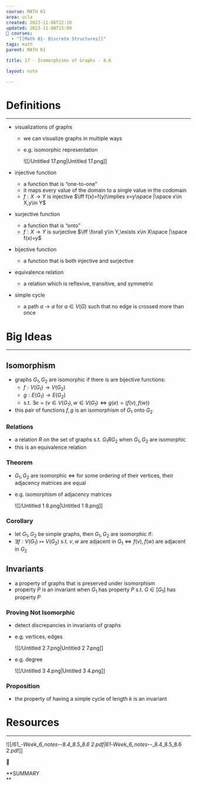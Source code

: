 ```yaml
---
course: MATH 61
area: ucla
created: 2022-11-06T22:10
updated: 2022-11-08T15:09
📕 courses:
  - "[[Math 61- Discrete Structures]]"
tags: math
parent: MATH 61

title: 17 - Isomorphisms of Graphs - 8.6

layout: note

---
```

# Definitions

---

- visualizations of graphs
    - we can visualize graphs in multiple ways
    - e.g. isomorphic representation
        
        ![[/Untitled 17.png|Untitled 17.png]]
        
- injective function
    - a function that is “one-to-one”
    - it maps every value of the domain to a single value in the codomain
    - $f:X\to Y$﻿ is injective $\iff f(x)=f(y)\implies x=y\space |\space x\in X,y\in Y$﻿
- surjective function
    - a function that is “onto”
    - $f:X\to Y$﻿ is surjective $\iff \forall y\in Y,\exists x\in X\space |\space f(x)=y$﻿
- bijective function
    - a function that is both injective and surjective
- equivalence relation
    - a relation which is reflexive, transitive, and symmetric
- simple cycle
    - a path $a\to a$﻿ for $a\in V(G)$﻿ such that no edge is crossed more than once

# Big Ideas

---

## Isomorphism

- graphs $G_1,G_2$﻿ are isomorphic if there is are bijective functions:
    - $f:V(G_1)\to V(G_2)$﻿
    - $g:E(G_1)\to E(G_2)$﻿
    - s.t. $\exists e=(v\in V(G_1),w\in V(G_1)\iff g(e)=(f(v),f(w))$﻿
- this pair of functions $f,g$﻿ is an isomorphism of $G_1$﻿ onto $G_2$﻿

### Relations

- a relation $R$﻿ on the set of graphs s.t. $G_1RG_2$﻿ when $G_1,G_2$﻿ are isomorphic
- this is an equivalence relation

### Theorem

- $G_1,G_2$﻿ are isomorphic $\iff$﻿ for some ordering of their vertices, their adjacency matrices are equal
- e.g. isomorphism of adjacency matrices
    
    ![[/Untitled 1 8.png|Untitled 1 8.png]]
    

### Corollary

- let $G_1,G_2$﻿ be simple graphs, then $G_1,G_2$﻿ are isomorphic if:
- $\exists f:V(G_1)\longmapsto V(G_2)$﻿ s.t. $v,w$﻿ are adjacent in $G_1\iff f(v),f(w)$﻿ are adjacent in $G_2$﻿

## Invariants

- a property of graphs that is preserved under isomorphism
- property $P$﻿ is an invariant when $G_1$﻿ has property $P$﻿ s.t. $G\in [G_1]$﻿ has property $P$﻿

### Proving Not Isomorphic

- detect discrepancies in invariants of graphs
- e.g. vertices, edges
    
    ![[/Untitled 2 7.png|Untitled 2 7.png]]
    
- e.g. degree
    
    ![[/Untitled 3 4.png|Untitled 3 4.png]]
    

### Proposition

- the property of having a simple cycle of length $k$﻿ is an invariant

# Resources

---

![[/61_-_Week_6_notes_--_8.4_8.5_8.6 2.pdf|61_-_Week_6_notes_--_8.4_8.5_8.6 2.pdf]]

📌

**SUMMARY  
**